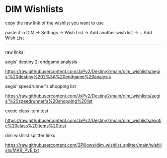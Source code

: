 # DIM Wishlists

copy the raw link of the wishlist you want to use

paste it in DIM -> Settings -> Wish List -> Add another wish list -> + Add Wish List

---

raw links:

aegis' destiny 2: endgame analysis

https://raw.githubusercontent.com/JxPv2/Destiny2/main/dim_wishlists/aegis'%20destiny%202%3A%20endgame%20analysis

aegis' speedrunner's shopping list

https://raw.githubusercontent.com/JxPv2/Destiny2/main/dim_wishlists/aegis'%20speedrunner's%20shopping%20list

exotic class item test

https://raw.githubusercontent.com/JxPv2/Destiny2/main/dim_wishlists/exotic%20class%20items%20test

dim wishlist splitter links

https://raw.githubusercontent.com/2Pillows/dim_wishlist_splitter/main/wishlists/MKB_PvE.txt

